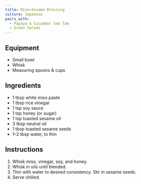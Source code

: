 ```yaml
---
title: Miso–Sesame Dressing
culture: Japanese
pairs_with:
  - Papaya & Cucumber Som Tam
  - Green Salads
---
```


## Equipment
- Small bowl
- Whisk
- Measuring spoons & cups

## Ingredients
- 1 tbsp white miso paste
- 1 tbsp rice vinegar
- 1 tsp soy sauce
- 1 tsp honey (or sugar)
- 1 tsp toasted sesame oil
- 3 tbsp neutral oil
- 1 tbsp toasted sesame seeds
- 1–2 tbsp water, to thin

## Instructions
1. Whisk miso, vinegar, soy, and honey.
2. Whisk in oils until blended.
3. Thin with water to desired consistency. Stir in sesame seeds.
4. Serve chilled.
